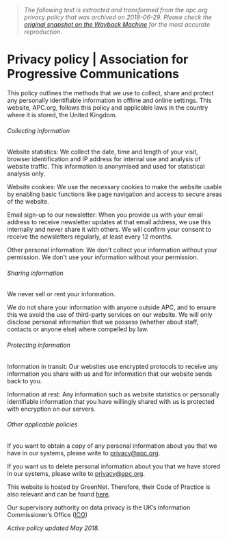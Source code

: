> *The following text is extracted and transformed from the apc.org privacy policy that was archived on 2018-06-29. Please check the [original snapshot on the Wayback Machine](https://web.archive.org/web/20180629012411id_/https%3A//www.apc.org/en/privacy-policy) for the most accurate reproduction.*

# Privacy policy | Association for Progressive Communications

This policy outlines the methods that we use to collect, share and protect any personally identifiable information in offline and online settings. This website, APC.org, follows this policy and applicable laws in the country where it is stored, the United Kingdom.

###### Collecting information

Website statistics: We collect the date, time and length of your visit, browser identification and IP address for internal use and analysis of website traffic. This information is anonymised and used for statistical analysis only.

Website cookies: We use the necessary cookies to make the website usable by enabling basic functions like page navigation and access to secure areas of the website.

Email sign-up to our newsletter: When you provide us with your email address to receive newsletter updates at that email address, we use this internally and never share it with others. We will confirm your consent to receive the newsletters regularly, at least every 12 months.

Other personal information: We don't collect your information without your permission. We don't use your information without your permission.

###### Sharing information

We never sell or rent your information.

We do not share your information with anyone outside APC, and to ensure this we avoid the use of third-party services on our website. We will only disclose personal information that we possess (whether about staff, contacts or anyone else) where compelled by law.

###### Protecting information

Information in transit: Our websites use encrypted protocols to receive any information you share with us and for information that our website sends back to you.

Information at rest: Any information such as website statistics or personally identifiable information that you have willingly shared with us is protected with encryption on our servers.

###### Other applicable policies

If you want to obtain a copy of any personal information about you that we have in our systems, please write to [privacy@apc.org](mailto:privacy@apc.org).

If you want us to delete personal information about you that we have stored in our systems, please write to [privacy@apc.org](mailto:privacy@apc.org).

This website is hosted by GreenNet. Therefore, their Code of Practice is also relevant and can be found [here](http://www.greennet.org.uk/about/code-practice).

Our supervisory authority on data privacy is the UK’s Information Commissioner’s Office ([ICO](https://ico.org.uk/))

_Active policy updated May 2018._
